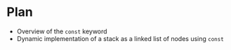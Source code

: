 # Plan

- Overview of the `const` keyword
- Dynamic implementation of a stack as a linked list of nodes using `const`
